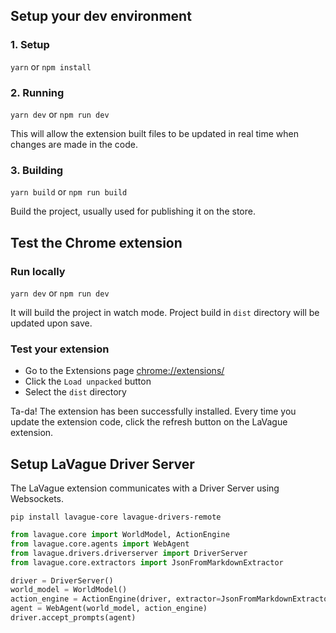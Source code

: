## Setup your dev environment

### 1. Setup

`yarn` or `npm install`

### 2. Running

`yarn dev` or `npm run dev`

This will allow the extension built files to be updated in real time when changes are made in the code.

### 3. Building

`yarn build` or `npm run build`

Build the project, usually used for publishing it on the store.

## Test the Chrome extension

### Run locally

`yarn dev` or `npm run dev`

It will build the project in watch mode. Project build in `dist` directory will be updated upon save.

### Test your extension

-   Go to the Extensions page [chrome://extensions/](chrome://extensions/)
-   Click the `Load unpacked` button
-   Select the `dist` directory

Ta-da! The extension has been successfully installed. Every time you update the extension code, click the refresh button on the LaVague extension.

## Setup LaVague Driver Server

The LaVague extension communicates with a Driver Server using Websockets.

```shell
pip install lavague-core lavague-drivers-remote
```

```python
from lavague.core import WorldModel, ActionEngine
from lavague.core.agents import WebAgent
from lavague.drivers.driverserver import DriverServer
from lavague.core.extractors import JsonFromMarkdownExtractor

driver = DriverServer()
world_model = WorldModel()
action_engine = ActionEngine(driver, extractor=JsonFromMarkdownExtractor())
agent = WebAgent(world_model, action_engine)
driver.accept_prompts(agent)
```

